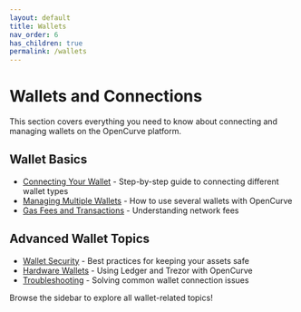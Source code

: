 ```yaml
---
layout: default
title: Wallets
nav_order: 6
has_children: true
permalink: /wallets
---
```


# Wallets and Connections

This section covers everything you need to know about connecting and managing wallets on the OpenCurve platform.

## Wallet Basics

- [Connecting Your Wallet](./connecting.html) - Step-by-step guide to connecting different wallet types
- [Managing Multiple Wallets](./multiple-wallets.html) - How to use several wallets with OpenCurve
- [Gas Fees and Transactions](./gas-fees.html) - Understanding network fees

## Advanced Wallet Topics

- [Wallet Security](./security.html) - Best practices for keeping your assets safe
- [Hardware Wallets](./hardware-wallets.html) - Using Ledger and Trezor with OpenCurve
- [Troubleshooting](./troubleshooting.html) - Solving common wallet connection issues

Browse the sidebar to explore all wallet-related topics!
